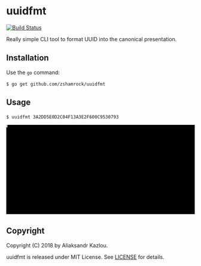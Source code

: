 # uuidfmt

[![Build Status](https://travis-ci.org/zshamrock/uuidfmt.svg?branch=master)](https://travis-ci.org/zshamrock/uuidfmt)

Really simple CLI tool to format UUID into the canonical presentation.

## Installation

Use the `go` command:

	$ go get github.com/zshamrock/uuidfmt

## Usage

    $ uuidfmt 3A2DD5E0D2C04F13A3E2F600C9530793

![uuidfmt](uuidfmt.gif)

## Copyright

Copyright (C) 2018 by Aliaksandr Kazlou.

uuidfmt is released under MIT License.
See [LICENSE](https://github.com/zshamrock/uuidfmt/blob/master/LICENSE) for details.